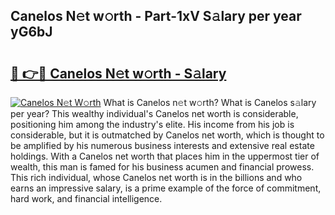 ## Canelos N𝚎t w𝚘rth - Part-1xV S𝚊lary per year yG6bJ

# <h2><a href="http://gc01227.nevu.top/?p=Canelos">🔗 👉🔴 Canelos N𝚎t w𝚘rth - S𝚊lary</a></h2>

[![Canelos N𝚎t W𝚘rth](https://i.imgur.com/Oavwk0R.jpeg)](http://gc01227.nevu.top/?p=Canelos)
What is Canelos n𝚎t w𝚘rth? What is Canelos s𝚊lary per year?
This wealthy individual's Canelos net worth is considerable, positioning him among the industry's elite. His income from his job is considerable, but it is outmatched by Canelos net worth, which is thought to be amplified by his numerous business interests and extensive real estate holdings. With a Canelos net worth that places him in the uppermost tier of wealth, this man is famed for his business acumen and financial prowess. This rich individual, whose Canelos net worth is in the billions and who earns an impressive salary, is a prime example of the force of commitment, hard work, and financial intelligence.
